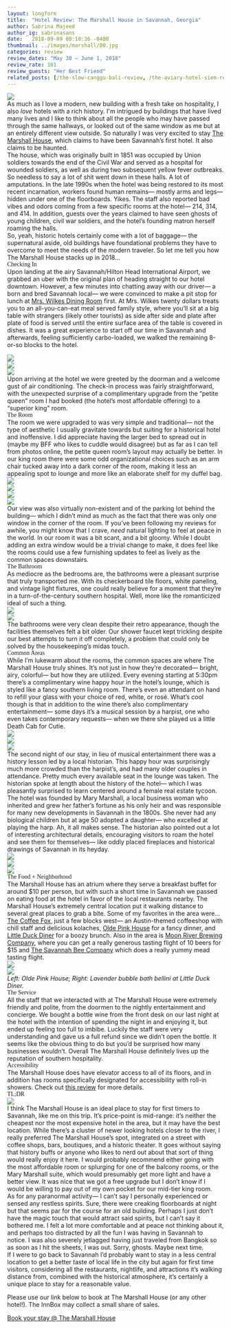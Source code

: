 ```yaml
---
layout: longform
title:  "Hotel Review: The Marshall House in Savannah, Georgia"
author: Sabrina Majeed
author_ig: sabrinasans
date:   2018-09-09 00:10:36 -0400
thumbnail: ../images/marshall/00.jpg
categories: review
review_dates: "May 30 — June 1, 2018"
review_rate: 161
review_guests: "Her Best Friend"
related_posts: [/the-slow-canggu-bali-review, /the-aviary-hotel-siem-reap-review]
---
```


<img class="mt4-ns mt3 mb4-ns mb3" src="/images/marshall/00.jpg">

<p class="pb3 f4" style="max-width: 650px; margin: auto;">
As much as I love a modern, new building with a fresh take on hospitality, I also <i>love</i> hotels with a rich history. I'm intrigued by buildings that have lived many lives and I like to think about all the people who may have passed through the same hallways, or looked out of the same window as me but at an entirely different view outside. So naturally I was very excited to stay <a href="https://www.booking.com/hotel/us/the-marshall-house.en.html?aid=1452227" target="new">The Marshall House</a>, which claims to have been Savannah’s first hotel. It also claims to be haunted.</p>

<p class="pb3" style="max-width: 650px; margin: auto;">
The house, which was originally built in 1851 was occupied by Union soldiers towards the end of the Civil War and served as a hospital for wounded soldiers, as well as during two subsequent yellow fever outbreaks. So needless to say a lot of shit went down in these halls. A lot of amputations. In the late 1990s when the hotel was being restored to its most recent incarnation, workers found human remains— mostly arms and legs— hidden under one of the floorboards. Yikes. The staff also reported bad vibes and odors coming from a few specific rooms at the hotel— 214, 314, and 414. In addition, guests over the years claimed to have seen ghosts of young children, civil war soldiers, and the hotel’s founding matron herself roaming the halls.</p>

<p class="pb4-ns pb3" style="max-width: 650px; margin: auto;">
So, yeah, historic hotels certainly come with a lot of baggage— the supernatural aside, old buildings have foundational problems they have to overcome to meet the needs of the modern traveler. So let me tell you how The Marshall House stacks up in 2018…</p>

<p id="anchor" class="f3 pb2" style="max-width: 650px; margin: auto; font-family: 'Gilroy-ExtraBold';">Checking In</p>

<p class="pb4-ns pb3" style="max-width: 650px; margin: auto;">
Upon landing at the airy Savannah/Hilton Head International Airport, we grabbed an uber with the original plan of heading straight to our hotel downtown. However, a few minutes into chatting away with our driver— a born and bred Savannah local— we were convinced to make a pit stop for lunch at <a href="https://foursquare.com/v/mrs-wilkes-dining-room/4b3a53a7f964a520b26425e3" target="new">Mrs. Wilkes Dining Room</a> first. At Mrs. Wilkes twenty dollars treats you to an all-you-can-eat meal served family style, where you’ll sit at a big table with strangers (likely other tourists) as side after side and plate after plate of food is served until the entire surface area of the table is covered in dishes. It was a great experience to start off our time in Savannah and afterwards, feeling sufficiently carbo-loaded, we walked the remaining 8-or-so blocks to the hotel.<p>

<div class="fl w-100 mb1 mb2-ns">
<img src="../images/marshall/01.jpg">
</div>
<div class="fl w-100 w-50-ns pr1-ns mb1 mb0-ns">
<img src="../images/marshall/03.jpg">
</div>
<div class="fl w-100 w-50-ns pl1-ns mb3 mb4-ns">
<img src="../images/marshall/02.jpg">
</div>

<p class="pb4-ns pb3" style="max-width: 650px; margin: auto;">
Upon arriving at the hotel we were greeted by the doorman and a welcome gust of air conditioning. The check-in process was fairly straightforward, with the unexpected surprise of a complimentary upgrade from the “petite queen” room I had booked (the hotel’s most affordable offering) to a “superior king” room.</p>

<p class="f3 pb2" style="max-width: 650px; margin: auto; font-family: 'Gilroy-ExtraBold';">The Room</p>

<p class="pb3 pb4-ns" style="max-width: 650px; margin: auto;">
The room we were upgraded to was very simple and traditional— not the type of aesthetic I usually gravitate towards but suiting for a historical hotel and inoffensive. I did appreciate having the larger bed to spread out in (maybe my BFF who likes to cuddle would disagree) but as far as I can tell from photos online, the petite queen room’s layout may actually be better. In our king room there were some odd organizational choices such as an arm chair tucked away into a dark corner of the room, making it less an appealing spot to lounge and more like an elaborate shelf for my duffel bag.</p>

<div class="fl w-100 mb1 mb2-ns">
<img src="../images/marshall/04.jpg">
</div>
<div class="fl w-100 w-50-ns pr1-ns mb1 mb-ns">
<img src="../images/marshall/05.jpg">
</div>
<div class="fl w-100 w-50-ns pl1-ns mb1 mb2-ns">
<img src="../images/marshall/06.jpg">
</div>
<div class="fl w-100 mb3 mb4-ns">
<img src="../images/marshall/07.jpg">
</div>

<p class="pb4-ns pb3" style="max-width: 650px; margin: auto;">
Our view was also virtually non-existent and of the parking lot behind the building— which I didn’t mind as much as the fact that there was only one window in the corner of the room. If you’ve been following my reviews for awhile, you might know that I crave, <i>need</i> natural lighting to feel at peace in the world. In our room it was a bit scant, and a bit gloomy. While I doubt adding an extra window would be a trivial change to make, it does feel like the rooms could use a few furnishing updates to feel as lively as the common spaces downstairs.</p>


<p class="f3 pb2" style="max-width: 650px; margin: auto; font-family: 'Gilroy-ExtraBold';">The Bathroom</p>

<p class="pb4-ns pb3" style="max-width: 650px; margin: auto;">As mediocre as the bedrooms are, the bathrooms were a pleasant surprise that truly transported me. With its checkerboard tile floors, white paneling, and vintage light fixtures, one could really believe for a moment that they’re in a turn-of-the-century southern hospital. Well, more like the romanticized ideal of such a thing.</p>

<div class="fl w-100 w-50-ns pr1-ns mb1 mb0-ns">
<img src="../images/marshall/08.jpg">
</div>
<div class="fl w-100 w-50-ns pl1-ns mb3 mb4-ns">
<img src="../images/marshall/09.jpg">
</div>

<p class="pb4-ns pb3" style="max-width: 650px; margin: auto;">The bathrooms were very clean despite their retro appearance, though the facilities themselves felt a bit older. Our shower faucet kept trickling despite our best attempts to turn it off completely, a problem that could only be solved by the housekeeping’s midas touch.</p>

<p class="f3 pb2" style="max-width: 650px; margin: auto; font-family: 'Gilroy-ExtraBold';">Common Areas</p>

<p class="pb3 pb4-ns" style="max-width: 650px; margin: auto;">While I’m lukewarm about the rooms, the common spaces are where The Marshall House truly shines. It’s not just in how they’re decorated— bright, airy, colorful— but how they are utilized. Every evening starting at 5:30pm there’s a complimentary wine happy hour in the hotel’s lounge, which is styled like a fancy southern living room. There’s even an attendant on hand to refill your glass with your choice of red, white, or rosé. What’s cool though is that in addition to the wine there’s also complimentary entertainment— some days it’s a musical session by a harpist, one who even takes contemporary requests— when we there she played us a little Death Cab for Cutie.</p>

<div class="fl w-100 mb1 mb2-ns">
<img src="../images/marshall/10.jpg">
</div>
<div class="fl w-100 w-50-ns pr1-ns mb1 mb-ns">
<img src="../images/marshall/12.jpg">
</div>
<div class="fl w-100 w-50-ns pl1-ns mb3 mb4-ns">
<img src="../images/marshall/11.jpg">
</div>

<p class="pb3 pb4-ns" style="max-width: 650px; margin: auto;">The second night of our stay, in lieu of musical entertainment there was a history lesson led by a local historian. This happy hour was surprisingly much more crowded than the harpist’s, and had many older couples in attendance. Pretty much every available seat in the lounge was taken. The historian spoke at length about the history of the hotel— which I was pleasantly surprised to learn centered around a female real estate tycoon. The hotel was founded by Mary Marshall, a local business woman who inherited and grew her father’s fortune as his only heir and was responsible for many new developments in Savannah in the 1800s. She never had any biological children but at age 50 adopted a daughter— who excelled at playing the harp. Ah, it all makes sense. The historian also pointed out a lot of interesting architectural details, encouraging visitors to roam the hotel and see them for themselves— like oddly placed fireplaces and historical drawings of Savannah in its heyday.</p>

<div class="fl w-100 w-50-ns pr1-ns mb1 mb0-ns">
<img src="../images/marshall/13.jpg">
</div>
<div class="fl w-100 w-50-ns pl1-ns mb1 mb2-ns">
<img src="../images/marshall/14.jpg">
</div>
<div class="fl w-100 mb3 mb4-ns">
<img src="../images/marshall/15.jpg">
</div>


<p class="f3 pb2" style="max-width: 650px; margin: auto; font-family: 'Gilroy-ExtraBold';">The Food + Neighborhood</p>

<p class="pb4-ns pb3" style="max-width: 650px; margin: auto;">
The Marshall House has an atrium where they serve a breakfast buffet for around $10 per person, but with such a short time in Savannah we passed on eating food at the hotel in favor of the local restaurants nearby. The Marshall House’s extremely central location put it walking distance to several great places to grab a bite. Some of my favorites in the area were... <a href="https://foursquare.com/v/the-coffee-fox/50784378e4b0459b7580fba5" target="new">The Coffee Fox</a>, just a few blocks west— an Austin-themed coffeeshop with chill staff and delicious kolaches, <a href="https://foursquare.com/v/olde-pink-house-restaurant/4b1075ebf964a520ec7023e3" target="new">Olde Pink House</a> for a fancy dinner, and <a href="https://foursquare.com/v/little-duck-diner/59d27c4c2105c3413dc411f6" target="new">Little Duck Diner</a> for a boozy brunch. Also in the area is <a href="https://foursquare.com/v/moon-river-brewing-company/4b2d22a5f964a52030cf24e3" target="new">Moon River Brewing Company</a>, where you can get a really generous tasting flight of 10 beers for $15 and <a href="https://foursquare.com/v/savannah-bee-company/4d63d214dd51ba7a7b30ba02" target="new">The Savannah Bee Company</a> which does a really yummy mead tasting flight.</p>

<div class="fl w-100 w-50-ns pr1-ns mb1 mb0-ns">
<img src="../images/marshall/16.jpg">
</div>
<div class="fl w-100 w-50-ns pl1-ns mb2">
<img src="../images/marshall/17.jpg">
</div>
<p class="f7 pb3 pb4-ns" style="max-width: 650px; margin: auto;">
<i>Left: Olde Pink House; Right: Lavender bubble bath bellini at Little Duck Diner.</i></p>


<p class="f3 pb2" style="max-width: 650px; margin: auto; font-family: 'Gilroy-ExtraBold';">The Service</p>

<p class="pb3 pb4-ns" style="max-width: 650px; margin: auto;">All the staff that we interacted with at The Marshall House were extremely friendly and polite, from the doormen to the nightly entertainment and concierge. We bought a bottle wine from the front desk on our last night at the hotel with the intention of spending the night in and enjoying it, but ended up feeling too full to imbibe. Luckily the staff were very understanding and gave us a full refund since we didn’t open the bottle. It seems like the obvious thing to do but you’d be surprised how many businesses wouldn’t. Overall The Marshall House definitely lives up the reputation of southern hospitality.</p>


<p class="f3 pb2" style="max-width: 650px; margin: auto; font-family: 'Gilroy-ExtraBold';">Accessibility</p>

<p class="pb4" style="max-width: 650px; margin: auto;">
The Marshall House does have elevator access to all of its floors, and in addition has rooms specifically designated for accessibility with roll-in showers. Check out <a href="http://wheelchairjimmy.com/savannahga/hotels/the-marshall-house/" target="new">this review</a> for more details.</p>


<p class="f3 pb2" style="max-width: 650px; margin: auto; font-family: 'Gilroy-ExtraBold';">TL;DR</p>

<div class="fl w-100 mb3 mb4-ns">
<img src="../images/marshall/18.jpg">
</div>

<p class="pb3" style="max-width: 650px; margin: auto;">
I think The Marshall House is an ideal place to stay for first timers to Savannah, like me on this trip. It’s price-point is mid-range: it’s neither the cheapest nor the most expensive hotel in the area, but it may have the best location. While there’s a cluster of newer looking hotels closer to the river, I really preferred The Marshall House’s spot, integrated on a street with coffee shops, bars, boutiques, and a historic theater. It goes without saying that history buffs or anyone who likes to nerd out about that sort of thing would really enjoy it here. I would probably recommend either going with the most affordable room or splurging for one of the balcony rooms, or the Mary Marshall suite, which would presumably get more light and have a better view. It was nice that we got a free upgrade but I don’t know if I would be willing to pay out of my own pocket for our mid-tier king room.</p>

<p class="pb3" style="max-width: 650px; margin: auto;">
As for any paranormal activity— I can’t say I personally experienced or sensed any restless spirits. Sure, there were creaking floorboards at night but that seems par for the course for an old building. Perhaps I just don’t have the magic touch that would attract said spirits, but I can’t say it bothered me. I felt a lot more comfortable and at peace not thinking about it, and perhaps too distracted by all the fun I was having in Savannah to notice. I was also severely jetlagged having just traveled from Bangkok so as soon as I hit the sheets, I was out. Sorry, ghosts. Maybe next time.</p>

<p class="pb3 pb4-ns" style="max-width: 650px; margin: auto;">
If I were to go back to Savannah I’d probably want to stay in a less central location to get a better taste of local life in the city but again for first time visitors, considering all the restaurants, nightlife, and attractions it’s walking distance from, combined with the historical atmosphere, it’s certainly a unique place to stay for a reasonable value.</p>

<div class="tc tl-ns pb4" style="max-width: 650px; margin: auto;">
<p class="lh-copy">
Please use our link below to book at The Marshall House (or any other hotel!). The InnBox may collect a small share of sales.</p>
<a target="_blank" class="f5 link ba bw1 ph3 pv2 mb2 dib orange" href="https://www.booking.com/hotel/us/the-marshall-house.en.html?aid=1452227">Book your stay @ The Marshall House</a>
</div>
